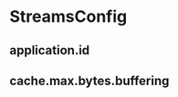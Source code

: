 # StreamsConfig

## <span id="APPLICATION_ID_CONFIG"><span id="application.id"> application.id

## <span id="CACHE_MAX_BYTES_BUFFERING_CONFIG"><span id="cache.max.bytes.buffering"> cache.max.bytes.buffering
